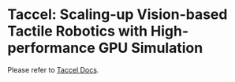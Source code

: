 # Taccel: Scaling-up Vision-based Tactile Robotics with High-performance GPU Simulation

Please refer to [Taccel Docs](https://taccel-simulator.github.io/).
